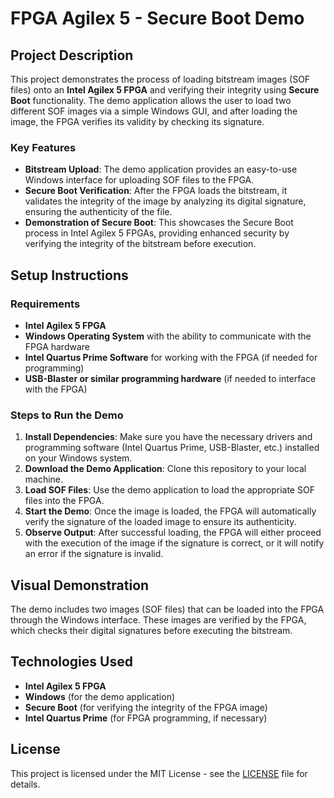 # FPGA Agilex 5 - Secure Boot Demo

## Project Description

This project demonstrates the process of loading bitstream images (SOF files) onto an **Intel Agilex 5 FPGA** and verifying their integrity using **Secure Boot** functionality. The demo application allows the user to load two different SOF images via a simple Windows GUI, and after loading the image, the FPGA verifies its validity by checking its signature.

### Key Features

- **Bitstream Upload**: The demo application provides an easy-to-use Windows interface for uploading SOF files to the FPGA. 
- **Secure Boot Verification**: After the FPGA loads the bitstream, it validates the integrity of the image by analyzing its digital signature, ensuring the authenticity of the file.
- **Demonstration of Secure Boot**: This showcases the Secure Boot process in Intel Agilex 5 FPGAs, providing enhanced security by verifying the integrity of the bitstream before execution.

## Setup Instructions

### Requirements

- **Intel Agilex 5 FPGA**
- **Windows Operating System** with the ability to communicate with the FPGA hardware
- **Intel Quartus Prime Software** for working with the FPGA (if needed for programming)
- **USB-Blaster or similar programming hardware** (if needed to interface with the FPGA)

### Steps to Run the Demo

1. **Install Dependencies**: Make sure you have the necessary drivers and programming software (Intel Quartus Prime, USB-Blaster, etc.) installed on your Windows system.
2. **Download the Demo Application**: Clone this repository to your local machine.
3. **Load SOF Files**: Use the demo application to load the appropriate SOF files into the FPGA. 
4. **Start the Demo**: Once the image is loaded, the FPGA will automatically verify the signature of the loaded image to ensure its authenticity.
5. **Observe Output**: After successful loading, the FPGA will either proceed with the execution of the image if the signature is correct, or it will notify an error if the signature is invalid.

## Visual Demonstration

The demo includes two images (SOF files) that can be loaded into the FPGA through the Windows interface. These images are verified by the FPGA, which checks their digital signatures before executing the bitstream.

## Technologies Used

- **Intel Agilex 5 FPGA**
- **Windows** (for the demo application)
- **Secure Boot** (for verifying the integrity of the FPGA image)
- **Intel Quartus Prime** (for FPGA programming, if necessary)

## License

This project is licensed under the MIT License - see the [LICENSE](LICENSE) file for details.
